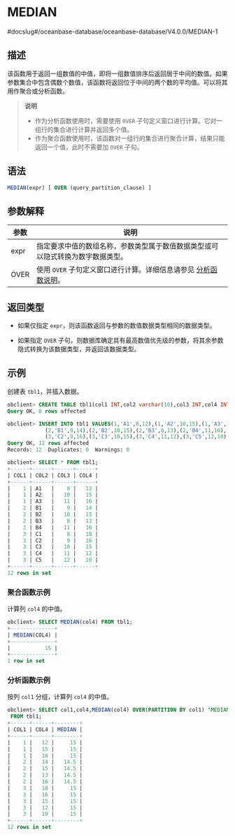 MEDIAN 
===========================
#docslug#/oceanbase-database/oceanbase-database/V4.0.0/MEDIAN-1


描述 
-----------------------

该函数用于返回一组数值的中值，即将一组数值排序后返回居于中间的数值。如果参数集合中包含偶数个数值，该函数将返回位于中间的两个数的平均值。可以将其用作聚合或分析函数。
>**说明**
>
>* 作为分析函数使用时，需要使用 `OVER` 子句定义窗口进行计算。它对一组行的集合进行计算并返回多个值。
>* 作为聚合函数使用时，该函数对一组行的集合进行聚合计算，结果只能返回一个值，此时不需要加 `OVER` 子句。

  




语法 
-----------------------

```sql
MEDIAN(expr) [ OVER (query_partition_clause) ]
```



参数解释 
-------------------------



|  参数  |                                           说明                                            |
|------|-----------------------------------------------------------------------------------------|
| expr | 指定要求中值的数组名称，参数类型属于数值数据类型或可以隐式转换为数字数据类型。                                                 |
| OVER | 使用 `OVER` 子句定义窗口进行计算。详细信息请参见 [分析函数说明](../4.analysis-functions-2/1.window-function-description.md)。 |



返回类型 
-------------------------

* 如果仅指定 `expr`，则该函数返回与参数的数值数据类型相同的数据类型。

  

* 如果指定 `OVER` 子句，则数据库确定具有最高数值优先级的参数，将其余参数隐式转换为该数据类型，并返回该数据类型。

  




示例 
-----------------------

创建表 `tbl1`，并插入数据。

```sql
obclient> CREATE TABLE tbl1(col1 INT,col2 varchar(10),col3 INT,col4 INT);
Query OK, 0 rows affected

obclient> INSERT INTO tbl1 VALUES(1,'A1',8,12),(1,'A2',10,15),(1,'A3',11,16),
            (2,'B1',9,14),(2,'B2',10,15),(2,'B3',8,13),(2,'B4',11,16),(3,'C1',8,18),
            (3,'C2',9,16),(3,'C3',10,15),(3,'C4',11,12),(3,'C5',12,10);
Query OK, 12 rows affected
Records: 12  Duplicates: 0  Warnings: 0

obclient> SELECT * FROM tbl1;
+------+------+------+------+
| COL1 | COL2 | COL3 | COL4 |
+------+------+------+------+
|    1 | A1   |    8 |   12 |
|    1 | A2   |   10 |   15 |
|    1 | A3   |   11 |   16 |
|    2 | B1   |    9 |   14 |
|    2 | B2   |   10 |   15 |
|    2 | B3   |    8 |   13 |
|    2 | B4   |   11 |   16 |
|    3 | C1   |    8 |   18 |
|    3 | C2   |    9 |   16 |
|    3 | C3   |   10 |   15 |
|    3 | C4   |   11 |   12 |
|    3 | C5   |   12 |   10 |
+------+------+------+------+
12 rows in set
```



### 聚合函数示例 

计算列 `col4` 的中值。

```sql
obclient> SELECT MEDIAN(col4) FROM tbl1;
+--------------+
| MEDIAN(COL4) |
+--------------+
|           15 |
+--------------+
1 row in set
```



### 分析函数示例 

按列 `col1` 分组，计算列 `col4` 的中值。

```sql
obclient> SELECT col1,col4,MEDIAN(col4) OVER(PARTITION BY col1) "MEDIAN"
 FROM tbl1;
+------+------+--------+
| COL1 | COL4 | MEDIAN |
+------+------+--------+
|    1 |   12 |     15 |
|    1 |   15 |     15 |
|    1 |   16 |     15 |
|    2 |   14 |   14.5 |
|    2 |   15 |   14.5 |
|    2 |   13 |   14.5 |
|    2 |   16 |   14.5 |
|    3 |   18 |     15 |
|    3 |   16 |     15 |
|    3 |   15 |     15 |
|    3 |   12 |     15 |
|    3 |   10 |     15 |
+------+------+--------+
12 rows in set
```


